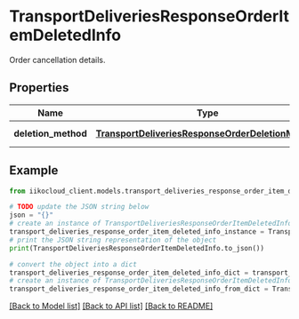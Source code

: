 # TransportDeliveriesResponseOrderItemDeletedInfo

Order cancellation details.

## Properties

Name | Type | Description | Notes
------------ | ------------- | ------------- | -------------
**deletion_method** | [**TransportDeliveriesResponseOrderDeletionMethod**](TransportDeliveriesResponseOrderDeletionMethod.md) | Deletion method. | 

## Example

```python
from iikocloud_client.models.transport_deliveries_response_order_item_deleted_info import TransportDeliveriesResponseOrderItemDeletedInfo

# TODO update the JSON string below
json = "{}"
# create an instance of TransportDeliveriesResponseOrderItemDeletedInfo from a JSON string
transport_deliveries_response_order_item_deleted_info_instance = TransportDeliveriesResponseOrderItemDeletedInfo.from_json(json)
# print the JSON string representation of the object
print(TransportDeliveriesResponseOrderItemDeletedInfo.to_json())

# convert the object into a dict
transport_deliveries_response_order_item_deleted_info_dict = transport_deliveries_response_order_item_deleted_info_instance.to_dict()
# create an instance of TransportDeliveriesResponseOrderItemDeletedInfo from a dict
transport_deliveries_response_order_item_deleted_info_from_dict = TransportDeliveriesResponseOrderItemDeletedInfo.from_dict(transport_deliveries_response_order_item_deleted_info_dict)
```
[[Back to Model list]](../README.md#documentation-for-models) [[Back to API list]](../README.md#documentation-for-api-endpoints) [[Back to README]](../README.md)


